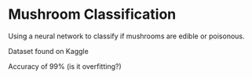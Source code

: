 # Mushroom Classification

Using a neural network to classify if mushrooms are edible or poisonous.

Dataset found on Kaggle 

Accuracy of 99% (is it overfitting?)
